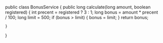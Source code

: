 public class BonusService {
    public long calculate(long amount, boolean registered) {
        int precent = registered ? 3 : 1;
        long bonus = amount * precent / 100;
        long limit = 500;
        if (bonus > limit) {
            bonus = limit;
        }
        return bonus;


    }

}